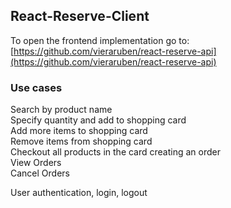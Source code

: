 ## React-Reserve-Client

To open the frontend implementation go to: [https://github.com/vieraruben/react-reserve-api](https://github.com/vieraruben/react-reserve-api)

### Use cases

Search by product name <br />
Specify quantity and add to shopping card <br />
Add more items to shopping card <br />
Remove items from shopping card <br />
Checkout all products in the card creating an order <br />
View Orders <br />
Cancel Orders <br />

User authentication, login, logout <br />